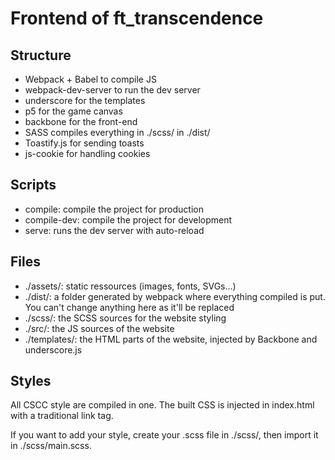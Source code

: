 # Frontend of ft_transcendence

## Structure
- Webpack + Babel to compile JS
- webpack-dev-server to run the dev server
- underscore for the templates
- p5 for the game canvas
- backbone for the front-end
- SASS compiles everything in ./scss/ in ./dist/
- Toastify.js for sending toasts
- js-cookie for handling cookies

## Scripts
- compile: compile the project for production
- compile-dev: compile the project for development
- serve: runs the dev server with auto-reload

## Files
- ./assets/: static ressources (images, fonts, SVGs...)
- ./dist/: a folder generated by webpack where everything compiled is put. You can't change anything here as it'll be replaced
- ./scss/: the SCSS sources for the website styling
- ./src/: the JS sources of the website
- ./templates/: the HTML parts of the website, injected by Backbone and underscore.js

## Styles
All CSCC style are compiled in one. The built CSS is injected in index.html with a traditional link tag.

If you want to add your style, create your .scss file in ./scss/, then import it in ./scss/main.scss.